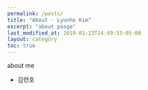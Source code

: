 ```yaml
---
permalink: /posts/
title: "About - Lyunho Kim"
excerpt: "about pasge"
last_modified_at: 2019-01-23T14:49:33-05:00
layout: category
toc: true
---
```

about me
* 김련호